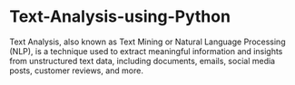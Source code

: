 # Text-Analysis-using-Python
Text Analysis, also known as Text Mining or Natural Language Processing (NLP), is a technique used to extract meaningful information and insights from unstructured text data, including documents, emails, social media posts, customer reviews, and more.
